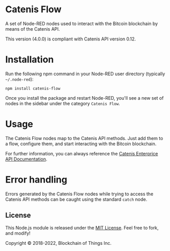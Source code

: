 # Catenis Flow

A set of Node-RED nodes used to interact with the Bitcoin blockchain by means of the Catenis API.

This version (4.0.0) is compliant with Catenis API version 0.12.

# Installation

Run the following npm command in your Node-RED user directory (typically `~/.node-red`):

```shell
npm install catenis-flow
```

Once you install the package and restart Node-RED, you'll see a new set of nodes in the sidebar under the category `Catenis Flow`.

# Usage

The Catenis Flow nodes map to the Catenis API methods. Just add them to a flow, configure them, and start interacting with the Bitcoin blockchain.

For further information, you can always reference the [Catenis Enterprice API Documentation](https://catenis.com/docs/api).

# Error handling

Errors generated by the Catenis Flow nodes while trying to access the Catenis API methods can be caught using the standard `catch` node.

## License

This Node.js module is released under the [MIT License](LICENSE). Feel free to fork, and modify!

Copyright © 2018-2022, Blockchain of Things Inc.
